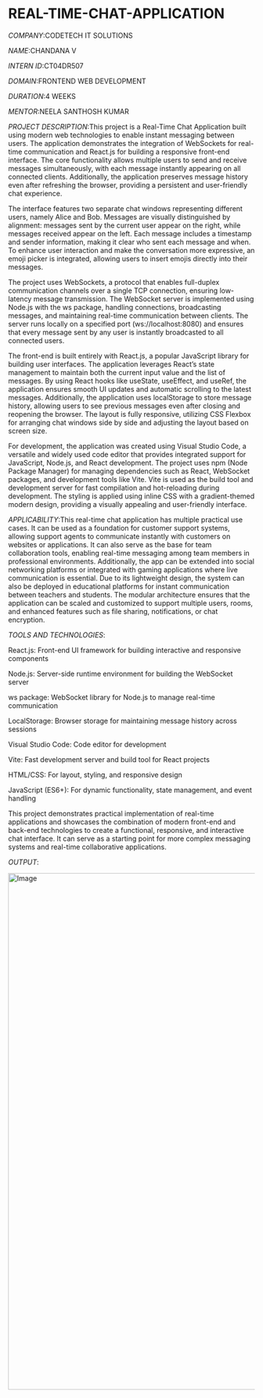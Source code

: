 # REAL-TIME-CHAT-APPLICATION

*COMPANY*:CODETECH IT SOLUTIONS

*NAME*:CHANDANA V

*INTERN ID*:CT04DR507

*DOMAIN*:FRONTEND WEB DEVELOPMENT

*DURATION*:4 WEEKS

*MENTOR*:NEELA SANTHOSH KUMAR

*PROJECT DESCRIPTION*:This project is a Real-Time Chat Application built using modern web technologies to enable instant messaging between users. The application demonstrates the integration of WebSockets for real-time communication and React.js for building a responsive front-end interface. The core functionality allows multiple users to send and receive messages simultaneously, with each message instantly appearing on all connected clients. Additionally, the application preserves message history even after refreshing the browser, providing a persistent and user-friendly chat experience.

The interface features two separate chat windows representing different users, namely Alice and Bob. Messages are visually distinguished by alignment: messages sent by the current user appear on the right, while messages received appear on the left. Each message includes a timestamp and sender information, making it clear who sent each message and when. To enhance user interaction and make the conversation more expressive, an emoji picker is integrated, allowing users to insert emojis directly into their messages.

The project uses WebSockets, a protocol that enables full-duplex communication channels over a single TCP connection, ensuring low-latency message transmission. The WebSocket server is implemented using Node.js with the ws package, handling connections, broadcasting messages, and maintaining real-time communication between clients. The server runs locally on a specified port (ws://localhost:8080) and ensures that every message sent by any user is instantly broadcasted to all connected users.

The front-end is built entirely with React.js, a popular JavaScript library for building user interfaces. The application leverages React’s state management to maintain both the current input value and the list of messages. By using React hooks like useState, useEffect, and useRef, the application ensures smooth UI updates and automatic scrolling to the latest messages. Additionally, the application uses localStorage to store message history, allowing users to see previous messages even after closing and reopening the browser. The layout is fully responsive, utilizing CSS Flexbox for arranging chat windows side by side and adjusting the layout based on screen size.

For development, the application was created using Visual Studio Code, a versatile and widely used code editor that provides integrated support for JavaScript, Node.js, and React development. The project uses npm (Node Package Manager) for managing dependencies such as React, WebSocket packages, and development tools like Vite. Vite is used as the build tool and development server for fast compilation and hot-reloading during development. The styling is applied using inline CSS with a gradient-themed modern design, providing a visually appealing and user-friendly interface.

*APPLICABILITY*:This real-time chat application has multiple practical use cases. It can be used as a foundation for customer support systems, allowing support agents to communicate instantly with customers on websites or applications. It can also serve as the base for team collaboration tools, enabling real-time messaging among team members in professional environments. Additionally, the app can be extended into social networking platforms or integrated with gaming applications where live communication is essential. Due to its lightweight design, the system can also be deployed in educational platforms for instant communication between teachers and students. The modular architecture ensures that the application can be scaled and customized to support multiple users, rooms, and enhanced features such as file sharing, notifications, or chat encryption.

*TOOLS AND TECHNOLOGIES*:

React.js: Front-end UI framework for building interactive and responsive components

Node.js: Server-side runtime environment for building the WebSocket server

ws package: WebSocket library for Node.js to manage real-time communication

LocalStorage: Browser storage for maintaining message history across sessions

Visual Studio Code: Code editor for development

Vite: Fast development server and build tool for React projects

HTML/CSS: For layout, styling, and responsive design

JavaScript (ES6+): For dynamic functionality, state management, and event handling

This project demonstrates practical implementation of real-time applications and showcases the combination of modern front-end and back-end technologies to create a functional, responsive, and interactive chat interface. It can serve as a starting point for more complex messaging systems and real-time collaborative applications.

*OUTPUT*:

<img width="1895" height="1053" alt="Image" src="https://github.com/user-attachments/assets/ff6be96a-f62e-45c6-b3bb-88d0d1264290" />
